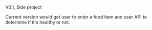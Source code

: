 V0.1, Side project

Current version would get user to enter a food item and user API to determine if it's healthy or not. 
